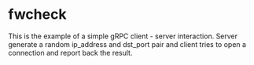 # fwcheck
This is the example of a simple gRPC client - server interaction.
Server generate a random ip_address and dst_port pair and client tries to open a connection
and report back the result. 